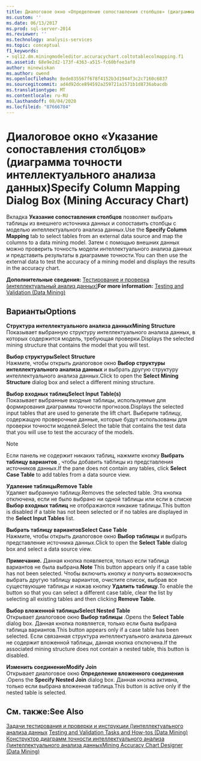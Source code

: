 ```yaml
---
title: Диалоговое окно «Определение сопоставления столбцов» (диаграмма точности интеллектуального анализа данных) | Документация Майкрософт
ms.custom: ''
ms.date: 06/13/2017
ms.prod: sql-server-2014
ms.reviewer: ''
ms.technology: analysis-services
ms.topic: conceptual
f1_keywords:
- sql12.dm.miningmodeleditor.accuracychart.coltotablecolmapping.f1
ms.assetid: 68e9e2d2-173f-4363-a515-fc60bfee3af0
author: minewiskan
ms.author: owend
ms.openlocfilehash: 8ede835567f678f4152b3d1944f3c2c7160c6837
ms.sourcegitcommit: ad4d92dce894592a259721a1571b1d8736abacdb
ms.translationtype: MT
ms.contentlocale: ru-RU
ms.lasthandoff: 08/04/2020
ms.locfileid: "87666784"
---
```

# <a name="specify-column-mapping-dialog-box-mining-accuracy-chart"></a><span data-ttu-id="6c0c9-102">Диалоговое окно «Указание сопоставления столбцов» (диаграмма точности интеллектуального анализа данных)</span><span class="sxs-lookup"><span data-stu-id="6c0c9-102">Specify Column Mapping Dialog Box (Mining Accuracy Chart)</span></span>
  <span data-ttu-id="6c0c9-103">Вкладка **Указание сопоставления столбцов** позволяет выбрать таблицы из внешнего источника данных и сопоставить столбцы с моделью интеллектуального анализа данных.</span><span class="sxs-lookup"><span data-stu-id="6c0c9-103">Use the **Specify Column Mapping** tab to select tables from an external data source and map the columns to a data mining model.</span></span> <span data-ttu-id="6c0c9-104">Затем с помощью внешних данных можно проверить точность модели интеллектуального анализа данных и представить результаты в диаграмме точности.</span><span class="sxs-lookup"><span data-stu-id="6c0c9-104">You can then use the external data to test the accuracy of a mining model and displays the results in the accuracy chart.</span></span>  
  
 <span data-ttu-id="6c0c9-105">**Дополнительные сведения:** [Тестирование и проверка (интеллектуальный анализ данных)](data-mining/testing-and-validation-data-mining.md)</span><span class="sxs-lookup"><span data-stu-id="6c0c9-105">**For more information:** [Testing and Validation &#40;Data Mining&#41;](data-mining/testing-and-validation-data-mining.md)</span></span>  
  
## <a name="options"></a><span data-ttu-id="6c0c9-106">Варианты</span><span class="sxs-lookup"><span data-stu-id="6c0c9-106">Options</span></span>  
 <span data-ttu-id="6c0c9-107">**Структура интеллектуального анализа данных**</span><span class="sxs-lookup"><span data-stu-id="6c0c9-107">**Mining Structure**</span></span>  
 <span data-ttu-id="6c0c9-108">Показывает выбранную структуру интеллектуального анализа данных, в которых содержится модель, требующая проверки.</span><span class="sxs-lookup"><span data-stu-id="6c0c9-108">Displays the selected mining structure that contains the model that you will test.</span></span>  
  
 <span data-ttu-id="6c0c9-109">**Выбор структуры**</span><span class="sxs-lookup"><span data-stu-id="6c0c9-109">**Select Structure**</span></span>  
 <span data-ttu-id="6c0c9-110">Нажмите, чтобы открыть диалоговое окно **Выбор структуры интеллектуального анализа данных** и выбрать другую структуру интеллектуального анализа данных.</span><span class="sxs-lookup"><span data-stu-id="6c0c9-110">Click to open the **Select Mining Structure** dialog box and select a different mining structure.</span></span>  
  
 <span data-ttu-id="6c0c9-111">**Выбор входных таблиц**</span><span class="sxs-lookup"><span data-stu-id="6c0c9-111">**Select Input Table(s)**</span></span>  
 <span data-ttu-id="6c0c9-112">Показывает выбранные входные таблицы, используемые для формирования диаграммы точности прогнозов.</span><span class="sxs-lookup"><span data-stu-id="6c0c9-112">Displays the selected input tables that are used to generate the lift chart.</span></span> <span data-ttu-id="6c0c9-113">Выберите таблицу, содержащую проверочные данные, которые будут использованы для проверки точности моделей.</span><span class="sxs-lookup"><span data-stu-id="6c0c9-113">Select the table that contains the test data that you will use to test the accuracy of the models.</span></span>  
  
> [!NOTE]  
>  <span data-ttu-id="6c0c9-114">Если панель не содержит никаких таблиц, нажмите кнопку **Выбрать таблицу вариантов** , чтобы добавить таблицы из представления источников данных.</span><span class="sxs-lookup"><span data-stu-id="6c0c9-114">If the pane does not contain any tables, click **Select Case Table** to add tables from a data source view.</span></span>  
  
 <span data-ttu-id="6c0c9-115">**Удаление таблицы**</span><span class="sxs-lookup"><span data-stu-id="6c0c9-115">**Remove Table**</span></span>  
 <span data-ttu-id="6c0c9-116">Удаляет выбранную таблицу.</span><span class="sxs-lookup"><span data-stu-id="6c0c9-116">Removes the selected table.</span></span> <span data-ttu-id="6c0c9-117">Эта кнопка отключена, если не было выбрано ни одной таблицы или если в списке **Выбор входных таблиц** не отображаются никакие таблицы.</span><span class="sxs-lookup"><span data-stu-id="6c0c9-117">This button is disabled if a table has not been selected or if no tables are displayed in the **Select Input Tables** list.</span></span>  
  
 <span data-ttu-id="6c0c9-118">**Выбрать таблицу вариантов**</span><span class="sxs-lookup"><span data-stu-id="6c0c9-118">**Select Case Table**</span></span>  
 <span data-ttu-id="6c0c9-119">Нажмите, чтобы открыть диалоговое окно **Выбор таблицы** и выбрать представление источника данных.</span><span class="sxs-lookup"><span data-stu-id="6c0c9-119">Click to open the **Select Table** dialog box and select a data source view.</span></span>  
  
 <span data-ttu-id="6c0c9-120">**Примечание.** Данная кнопка появляется, только если таблица вариантов не была выбрана.</span><span class="sxs-lookup"><span data-stu-id="6c0c9-120">**Note** This button appears only if a case table has not been selected.</span></span> <span data-ttu-id="6c0c9-121">Чтобы включить кнопку и получить возможность выбрать другую таблицу вариантов, очистите список, выбрав все существующие таблицы и нажав кнопку **Удалить таблицу**.</span><span class="sxs-lookup"><span data-stu-id="6c0c9-121">To enable the button so that you can select a different case table, clear the list by selecting all existing tables and then clicking **Remove Table**.</span></span>  
  
 <span data-ttu-id="6c0c9-122">**Выбор вложенной таблицы**</span><span class="sxs-lookup"><span data-stu-id="6c0c9-122">**Select Nested Table**</span></span>  
 <span data-ttu-id="6c0c9-123">Открывает диалоговое окно **Выбор таблицы** .</span><span class="sxs-lookup"><span data-stu-id="6c0c9-123">Opens the **Select Table** dialog box.</span></span> <span data-ttu-id="6c0c9-124">Данная кнопка появляется, только если была выбрана таблица вариантов.</span><span class="sxs-lookup"><span data-stu-id="6c0c9-124">This button appears only if a case table has been selected.</span></span> <span data-ttu-id="6c0c9-125">Если связанная структура интеллектуального анализа данных не содержит вложенной таблицы, данная кнопка отключена.</span><span class="sxs-lookup"><span data-stu-id="6c0c9-125">If the associated mining structure does not contain a nested table, this button is disabled.</span></span>  
  
 <span data-ttu-id="6c0c9-126">**Изменить соединение**</span><span class="sxs-lookup"><span data-stu-id="6c0c9-126">**Modify Join**</span></span>  
 <span data-ttu-id="6c0c9-127">Открывает диалоговое окно **Определение вложенного соединения** .</span><span class="sxs-lookup"><span data-stu-id="6c0c9-127">Opens the **Specify Nested Join** dialog box.</span></span> <span data-ttu-id="6c0c9-128">Данная кнопка активна, только если выбрана вложенная таблица.</span><span class="sxs-lookup"><span data-stu-id="6c0c9-128">This button is active only if the nested table is selected.</span></span>  
  
## <a name="see-also"></a><span data-ttu-id="6c0c9-129">См. также:</span><span class="sxs-lookup"><span data-stu-id="6c0c9-129">See Also</span></span>  
 <span data-ttu-id="6c0c9-130">[Задачи тестирования и проверки и инструкции &#40;&#41;интеллектуального анализа данных](data-mining/testing-and-validation-tasks-and-how-tos-data-mining.md) </span><span class="sxs-lookup"><span data-stu-id="6c0c9-130">[Testing and Validation Tasks and How-tos &#40;Data Mining&#41;](data-mining/testing-and-validation-tasks-and-how-tos-data-mining.md) </span></span>  
 [<span data-ttu-id="6c0c9-131">Конструктор диаграмм точности интеллектуального анализа &#40;&#41;интеллектуального анализа данных</span><span class="sxs-lookup"><span data-stu-id="6c0c9-131">Mining Accuracy Chart Designer &#40;Data Mining&#41;</span></span>](mining-accuracy-chart-designer-data-mining.md)  
  
  
